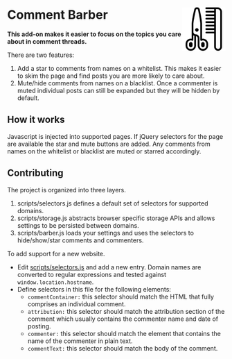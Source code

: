# Comment Barber <img align="right" src="https://raw.githubusercontent.com/commentfilter/commentbarber/master/images/barbershop.png">
**This add-on makes it easier to focus on the topics you care about in comment threads.**

There are two features:

1) Add a star to comments from names on a whitelist. This makes it easier to skim the page and find posts you are more likely to care about.
2) Mute/hide comments from names on a blacklist. Once a commenter is muted individual posts can still be expanded but they will be hidden by default.

## How it works

Javascript is injected into supported pages. If jQuery selectors for the page are available the star and mute buttons are added. Any comments from names on the whitelist or blacklist are muted or starred accordingly.

## Contributing

The project is organized into three layers.

1) scripts/selectors.js defines a default set of selectors for supported domains.
2) scripts/storage.js abstracts browser specific storage APIs and allows settings to be persisted between domains.
3) scripts/barber.js loads your settings and uses the selectors to hide/show/star comments and commenters.

To add support for a new website.
* Edit [scripts/selectors.js](scripts/selectors.js) and add a new entry. Domain names are converted to regular expressions and tested against `window.location.hostname`.
* Define selectors in this file for the following elements:
  * `commentContainer:` this selector should match the HTML that fully comprises an individual comment.
  * `attribution:` this selector should match the attribution section of the comment which usually contains the commenter name and date of posting.
  * `commenter:` this selector should match the element that contains the name of the commenter in plain text.
  * `commentText:` this selector should match the body of the comment.
